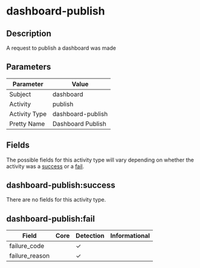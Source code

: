 dashboard-publish
=================

Description
-----------
A request to publish a dashboard was made

Parameters
----------
| Parameter     | Value             |
| ------------- | ----------------- |
| Subject       | dashboard         |
| Activity      | publish           |
| Activity Type | dashboard-publish |
| Pretty Name   | Dashboard Publish |


Fields
------

The possible fields for this activity type will vary depending on whether the activity was a [success](#dashboard-publishsuccess) or a [fail](#dashboard-publishfail).


dashboard-publish:success
-------------------------

There are no fields for this activity type.


dashboard-publish:fail
----------------------

| Field          | Core | Detection | Informational |
| -------------- | ---- | --------- | ------------- |
| failure_code   |      | &#10003;  |               |
| failure_reason |      | &#10003;  |               |